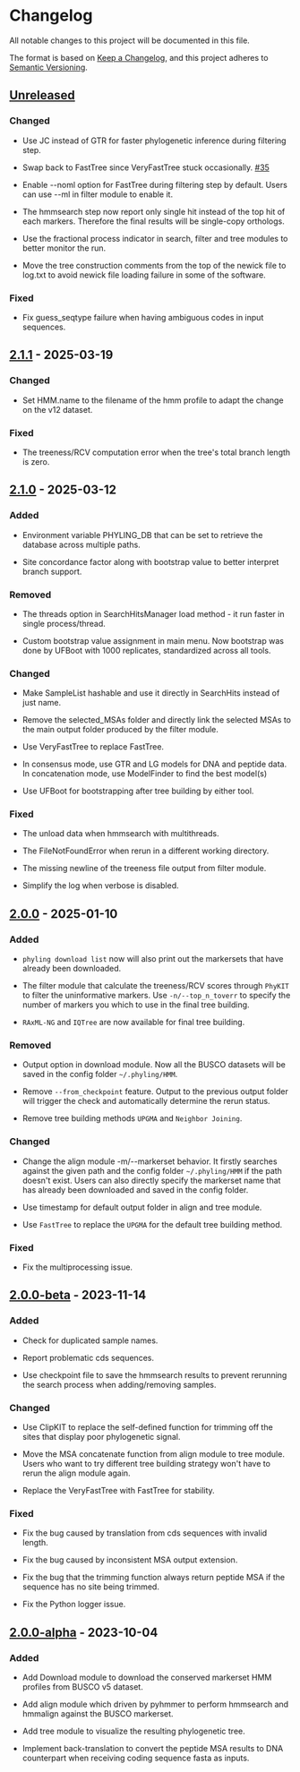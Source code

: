 # Changelog

All notable changes to this project will be documented in this file.

The format is based on [Keep a Changelog](https://keepachangelog.com/en/1.0.0/), and this project adheres to [Semantic
Versioning](https://semver.org/spec/v2.0.0.html).

## [Unreleased]

### Changed

- Use JC instead of GTR for faster phylogenetic inference during filtering step.

- Swap back to FastTree since VeryFastTree stuck occasionally. [#35](https://github.com/stajichlab/PHYling/issues/35)

- Enable --noml option for FastTree during filtering step by default. Users can use --ml in filter module to enable it.

- The hmmsearch step now report only single hit instead of the top hit of each markers. Therefore the final results will be
  single-copy orthologs.

- Use the fractional process indicator in search, filter and tree modules to better monitor the run.

- Move the tree construction comments from the top of the newick file to log.txt to avoid newick file loading failure in some of
  the software.

### Fixed

- Fix guess_seqtype failure when having ambiguous codes in input sequences.

## [2.1.1] - 2025-03-19

### Changed

- Set HMM.name to the filename of the hmm profile to adapt the change on the v12 dataset.

### Fixed

- The treeness/RCV computation error when the tree's total branch length is zero.

## [2.1.0] - 2025-03-12

### Added

- Environment variable PHYLING\_DB that can be set to retrieve the database across multiple paths.

- Site concordance factor along with bootstrap value to better interpret branch support.

### Removed

- The threads option in SearchHitsManager load method - it run faster in single process/thread.

- Custom bootstrap value assignment in main menu. Now bootstrap was done by UFBoot with 1000 replicates, standardized across all tools.

### Changed

- Make SampleList hashable and use it directly in SearchHits instead of just name.

- Remove the selected\_MSAs folder and directly link the selected MSAs to the main output folder produced by the filter module.

- Use VeryFastTree to replace FastTree.

- In consensus mode, use GTR and LG models for DNA and peptide data. In concatenation mode, use ModelFinder to find the best model(s)

- Use UFBoot for bootstrapping after tree building by either tool.

### Fixed

- The unload data when hmmsearch with multithreads.

- The FileNotFoundError when rerun in a different working directory.

- The missing newline of the treeness file output from filter module.

- Simplify the log when verbose is disabled.

## [2.0.0] - 2025-01-10

### Added

- `phyling download list` now will also print out the markersets that have already been downloaded.

- The filter module that calculate the treeness/RCV scores through `PhyKIT` to filter the uninformative markers. Use
  `-n/--top_n_toverr` to specify the number of markers you which to use in the final tree building.

- `RAxML-NG` and `IQTree` are now available for final tree building.

### Removed

- Output option in download module. Now all the BUSCO datasets will be saved in the config folder `~/.phyling/HMM`.

- Remove `--from_checkpoint` feature. Output to the previous output folder will trigger the check and automatically determine the
  rerun status.

- Remove tree building methods `UPGMA` and `Neighbor Joining`.

### Changed

- Change the align module -m/--markerset behavior. It firstly searches against the given path and the config folder
  `~/.phyling/HMM` if the path doesn't exist. Users can also directly specify the markerset name that has already been downloaded
  and saved in the config folder.

- Use timestamp for default output folder in align and tree module.

- Use `FastTree` to replace the `UPGMA` for the default tree building method.

### Fixed

- Fix the multiprocessing issue.

## [2.0.0-beta] - 2023-11-14

### Added

- Check for duplicated sample names.

- Report problematic cds sequences.

- Use checkpoint file to save the hmmsearch results to prevent rerunning the search process when adding/removing samples.

### Changed

- Use ClipKIT to replace the self-defined function for trimming off the sites that display poor phylogenetic signal.

- Move the MSA concatenate function from align module to tree module. Users who want to try different tree building strategy won't
  have to rerun the align module again.

- Replace the VeryFastTree with FastTree for stability.

### Fixed

- Fix the bug caused by translation from cds sequences with invalid length.

- Fix the bug caused by inconsistent MSA output extension.

- Fix the bug that the trimming function always return peptide MSA if the sequence has no site being trimmed.

- Fix the Python logger issue.

## [2.0.0-alpha] - 2023-10-04

### Added

- Add Download module to download the conserved markerset HMM profiles from BUSCO v5 dataset.

- Add align module which driven by pyhmmer to perform hmmsearch and hmmalign against the BUSCO markerset.

- Add tree module to visualize the resulting phylogenetic tree.

- Implement back-translation to convert the peptide MSA results to DNA counterpart when receiving coding sequence fasta as inputs.

[Unreleased]: https://github.com/stajichlab/PHYling/compare/v2.1.1...HEAD

[2.1.1]: https://github.com/stajichlab/PHYling/compare/v2.1.0...v2.1.1

[2.1.0]: https://github.com/stajichlab/PHYling/compare/v2.0.0...v2.1.0

[2.0.0]: https://github.com/stajichlab/PHYling/compare/v2.0.0-beta...v2.0.0

[2.0.0-beta]: https://github.com/stajichlab/PHYling/compare/v2.0.0-alpha...v2.0.0-beta

[2.0.0-alpha]: https://github.com/stajichlab/PHYling/releases/tag/v2.0.0-alpha

